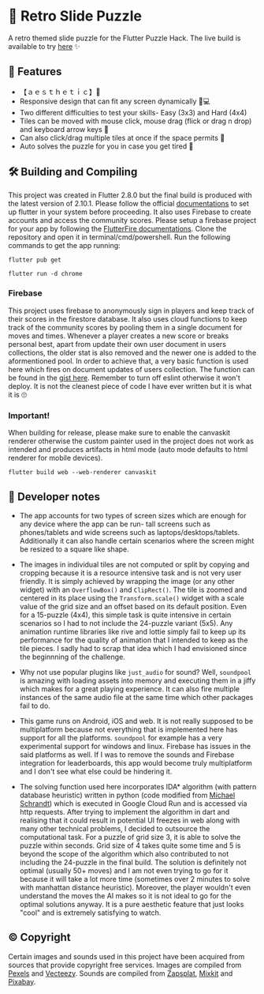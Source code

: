 # 🧩 Retro Slide Puzzle
A retro themed slide puzzle for the Flutter Puzzle Hack.
The live build is available to try [here](https://n-puzzle-solver-1.web.app/) ✨

## 🚀 Features 
- 【﻿ａｅｓｔｈｅｔｉｃ】🌆
- Responsive design that can fit any screen dynamically 📱💻
- Two different difficulties to test your skills- Easy (3x3) and Hard (4x4)
- Tiles can be moved with mouse click, mouse drag (flick or drag n drop) and keyboard arrow keys 🦾
- Can also click/drag multiple tiles at once if the space permits 👀
- Auto solves the puzzle for you in case you get tired 🤖

## 🛠️ Building and Compiling 
This project was created in Flutter 2.8.0 but the final build is produced with the latest version of 2.10.1. Please follow the official [documentations](https://docs.flutter.dev/get-started/install) to set up flutter in your system before proceeding. It also uses Firebase to create accounts and access the community scores. Please setup a firebase project for your app by following the [FlutterFire documentations](https://firebase.flutter.dev/docs/overview/#installation). Clone the repository and open it in terminal/cmd/powershell. Run the following commands to get the app running:

`flutter pub get`

`flutter run -d chrome`

### Firebase
This project uses firebase to anonymously sign in players and keep track of their scores in the firestore database. It also uses cloud functions to keep track of the community scores by pooling them in a single document for moves and times. Whenever a player creates a new score or breaks personal best, apart from update their own user document in users collections, the older stat is also removed and the newer one is added to the aformentioned pool. In order to achieve that, a very basic function is used here which fires on document updates of users collection. The function can be found in the [gist here](https://gist.github.com/ashishbeck/2f5f3d1ab376d09a5cb5445b751380e8). Remember to turn off eslint otherwise it won't deploy. It is not the cleanest piece of code I have ever written but it is what it is 🙄

### Important!
When building for release, please make sure to enable the canvaskit renderer otherwise the custom painter used in the project does not work as intended and produces artifacts in html mode (auto mode defaults to html renderer for mobile devices).

`flutter build web --web-renderer canvaskit`

## 📓 Developer notes
- The app accounts for two types of screen sizes which are enough for any device where the app can be run- tall screens such as phones/tablets and wide screens such as laptops/desktops/tablets. Additionally it can also handle certain scenarios where the screen might be resized to a square like shape.

- The images in individual tiles are not computed or split by copying and cropping because it is a resource intensive task and is not very user friendly. It is simply achieved by wrapping the image (or any other widget) with an `OverflowBox()` and `ClipRect()`. The tile is zoomed and centered in its place using the `Transform.scale()` widget with a scale value of the grid size and an offset based on its default position. Even for a 15-puzzle (4x4), this simple task is quite intensive in certain scenarios so I had to not include the 24-puzzle variant (5x5). Any animation runtime libraries like rive and lottie simply fail to keep up its performance for the quality of animation that I intended to keep as the tile pieces. I sadly had to scrap that idea which I had envisioned since the beginnning of the challenge.

- Why not use popular plugins like `just_audio` for sound? Well, `soundpool` is amazing with loading assets into memory and executing them in a jiffy which makes for a great playing experience. It can also fire multiple instances of the same audio file at the same time which other packages fail to do.

- This game runs on Android, iOS and web. It is not really supposed to be multiplatform because not everything that is implemented here has support for all the platforms. `soundpool` for example has a very experimental support for windows and linux. Firebase has issues in the said platforms as well. If I was to remove the sounds and Firebase integration for leaderboards, this app would become truly multiplatform and I don't see what else could be hindering it.

- The solving function used here incorporates IDA* algorithm (with pattern database heuristic) written in python (code modified from [Michael Schrandt](https://github.com/mschrandt/NPuzzle)) which is executed in Google Cloud Run and is accessed via http requests. After trying to implement the algorithm in dart and realising that it could result in potential UI freezes in web along with many other technical problems, I decided to outsource the computational task. For a puzzle of grid size 3, it is able to solve the puzzle within seconds. Grid size of 4 takes quite some time and 5 is beyond the scope of the algorithm which also contributed to not including the 24-puzzle in the final build. The solution is definitely not optimal (usually 50+ moves) and I am not even trying to go for it because it will take a lot more time (sometimes over 2 minutes to solve with manhattan distance heuristic). Moreover, the player wouldn't even understand the moves the AI makes so it is not ideal to go for the optimal solutions anyway. It is a pure aesthetic feature that just looks "cool" and is extremely satisfying to watch.


## © Copyright
Certain images and sounds used in this project have been acquired from sources that provide copyright free services.
Images are compiled from [Pexels](https://www.pexels.com/) and [Vecteezy](https://vecteezy.com/).
Sounds are compiled from [Zapsplat](https://www.zapsplat.com/), [Mixkit](https://mixkit.co/) and [Pixabay](https://pixabay.com/).